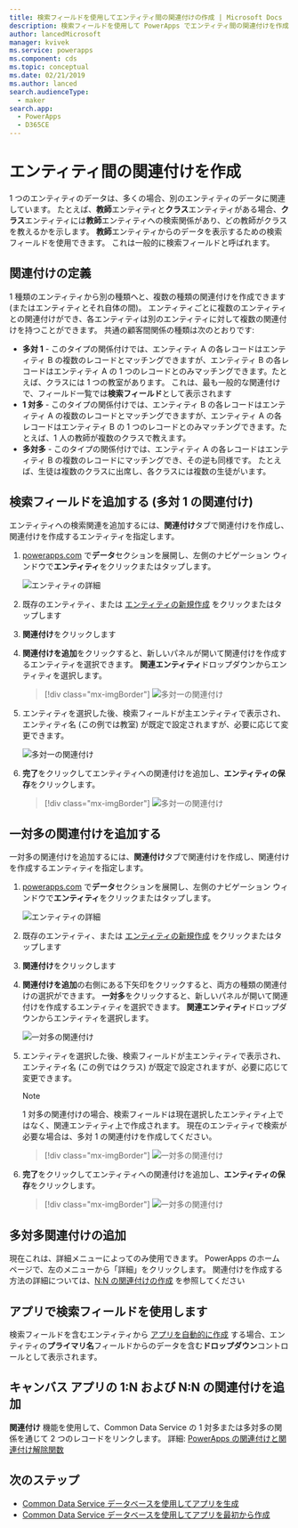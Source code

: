 ```yaml
---
title: 検索フィールドを使用してエンティティ間の関連付けの作成 | Microsoft Docs
description: 検索フィールドを使用して PowerApps でエンティティ間の関連付けを作成する方法の詳細な手順。
author: lancedMicrosoft
manager: kvivek
ms.service: powerapps
ms.component: cds
ms.topic: conceptual
ms.date: 02/21/2019
ms.author: lanced
search.audienceType:
  - maker
search.app:
  - PowerApps
  - D365CE
---
```


# <a name="create-a-relationship-between-entities"></a>エンティティ間の関連付けを作成
1 つのエンティティのデータは、多くの場合、別のエンティティのデータに関連しています。 たとえば、**教師**エンティティと**クラス**エンティティがある場合、**クラス**エンティティには**教師**エンティティへの検索関係があり、どの教師がクラスを教えるかを示します。 **教師**エンティティからのデータを表示するための検索フィールドを使用できます。 これは一般的に検索フィールドと呼ばれます。

## <a name="define-a-relationship"></a>関連付けの定義
1 種類のエンティティから別の種類へと、複数の種類の関連付けを作成できます (またはエンティティとそれ自体の間)。 エンティティごとに複数のエンティティとの関連付けができ、各エンティティは別のエンティティに対して複数の関連付けを持つことができます。 共通の顧客間関係の種類は次のとおりです:

* **多対 1** - このタイプの関係付けでは、エンティティ A の各レコードはエンティティ B の複数のレコードとマッチングできますが、エンティティ B の各レコードはエンティティ A の 1 つのレコードとのみマッチングできます。たとえば、クラスには 1 つの教室があります。 これは、最も一般的な関連付けで、フィールド一覧では**検索フィールド**として表示されます
* **1 対多** - このタイプの関係付けでは、エンティティ B の各レコードはエンティティ A の複数のレコードとマッチングできますが、エンティティ A の各レコードはエンティティ B の 1 つのレコードとのみマッチングできます。たとえば、1 人の教師が複数のクラスで教えます。
* **多対多** - このタイプの関係付けでは、エンティティ A の各レコードはエンティティ B の複数のレコードにマッチングでき、その逆も同様です。 たとえば、生徒は複数のクラスに出席し、各クラスには複数の生徒がいます。

## <a name="add-a-lookup-field-many-to-one-relationship"></a>検索フィールドを追加する (多対 1 の関連付け)

エンティティへの検索関連を追加するには、**関連付け**タブで関連付けを作成し、関連付けを作成するエンティティを指定します。

1. [powerapps.com](https://web.powerapps.com/?utm_source=padocs&utm_medium=linkinadoc&utm_campaign=referralsfromdoc) で**データ**セクションを展開し、左側のナビゲーション ウィンドウで**エンティティ**をクリックまたはタップします。

    ![エンティティの詳細](./media/data-platform-cds-create-entity/entitylist.png "エンティティ リスト")

2. 既存のエンティティ、または [エンティティの新規作成](data-platform-create-entity.md) をクリックまたはタップします

3. **関連付け**をクリックします

4. **関連付けを追加**をクリックすると、新しいパネルが開いて関連付けを作成するエンティティを選択できます。 **関連エンティティ**ドロップダウンからエンティティを選択します。

    > [!div class="mx-imgBorder"] 
    > ![多対一の関連付け](./media/data-platform-cds-newrelationship/manytoone-1.png "多対一の関連付け")

5. エンティティを選択した後、検索フィールドが主エンティティで表示され、エンティティ名 (この例では教室) が既定で設定されますが、必要に応じて変更できます。

    ![多対一の関連付け](./media/data-platform-cds-newrelationship/manytoone-2.png "多対一の関連付け")

6. **完了**をクリックしてエンティティへの関連付けを追加し、**エンティティの保存**をクリックします。

    > [!div class="mx-imgBorder"] 
    > ![多対一の関連付け](./media/data-platform-cds-newrelationship/manytoone-3.png "多対一の関連付け")

## <a name="add-a-one-to-many-relationship"></a>一対多の関連付けを追加する

一対多の関連付けを追加するには、**関連付け**タブで関連付けを作成し、関連付けを作成するエンティティを指定します。

1. [powerapps.com](https://web.powerapps.com/?utm_source=padocs&utm_medium=linkinadoc&utm_campaign=referralsfromdoc) で**データ**セクションを展開し、左側のナビゲーション ウィンドウで**エンティティ**をクリックまたはタップします。

    ![エンティティの詳細](./media/data-platform-cds-create-entity/entitylist.png "エンティティ リスト")

2. 既存のエンティティ、または [エンティティの新規作成](data-platform-create-entity.md) をクリックまたはタップします

3. **関連付け**をクリックします

4. **関連付けを追加**の右側にある下矢印をクリックすると、両方の種類の関連付けの選択ができます。 **一対多**をクリックすると、新しいパネルが開いて関連付けを作成するエンティティを選択できます。 **関連エンティティ**ドロップダウンからエンティティを選択します。

    ![一対多の関連付け](./media/data-platform-cds-newrelationship/onetomany-1.png "一対多の関連付け")

5. エンティティを選択した後、検索フィールドが主エンティティで表示され、エンティティ名 (この例ではクラス) が既定で設定されますが、必要に応じて変更できます。

    > [!NOTE]
    > 1 対多の関連付けの場合、検索フィールドは現在選択したエンティティ上ではなく、関連エンティティ上で作成されます。 現在のエンティティで検索が必要な場合は、多対 1 の関連付けを作成してください。

    > [!div class="mx-imgBorder"] 
    > ![一対多の関連付け](./media/data-platform-cds-newrelationship/onetomany-2.png "一対多の関連付け")

6. **完了**をクリックしてエンティティへの関連付けを追加し、**エンティティの保存**をクリックします。

    > [!div class="mx-imgBorder"] 
    > ![一対多の関連付け](./media/data-platform-cds-newrelationship/onetomany-3.png "一対多の関連付け")

## <a name="add-a-many-to-many-relationship"></a>多対多関連付けの追加

現在これは、詳細メニューによってのみ使用できます。 PowerApps のホーム ページで、左のメニューから「詳細」をクリックします。 関連付けを作成する方法の詳細については、[N:N の関連付けの作成](/dynamics365/customer-engagement/customize/create-and-edit-nn-many-to-many-relationships) を参照してください

## <a name="use-a-lookup-field-in-an-app"></a>アプリで検索フィールドを使用します
検索フィールドを含むエンティティから [アプリを自動的に作成](../canvas-apps/data-platform-create-app.md) する場合、エンティティの**プライマリ名**フィールドからのデータを含む**ドロップダウン**コントロールとして表示されます。

## <a name="add-1n-and-nn-relationships-for-canvas-apps"></a>キャンバス アプリの 1:N および N:N の関連付けを追加
**関連付け** 機能を使用して、Common Data Service の 1 対多または多対多の関係を通じて 2 つのレコードをリンクします。 詳細: [PowerApps の関連付けと関連付け解除関数](../canvas-apps/functions/function-relate-unrelate.md)

## <a name="next-steps"></a>次のステップ
* [Common Data Service データベースを使用してアプリを生成](../canvas-apps/data-platform-create-app.md)
* [Common Data Service データベースを使用してアプリを最初から作成](../canvas-apps/data-platform-create-app-scratch.md)

